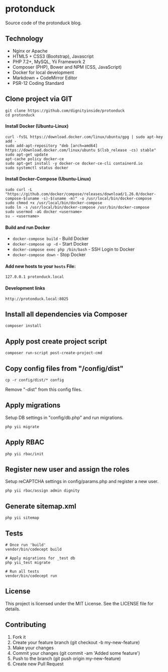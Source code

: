 # protonduck

Source code of the protonduck blog.

## Technology

- Nginx or Apache
- HTML5 + CSS3 (Bootstrap), Javascript
- PHP 7.2+, MySQL, Yii Framework 2
- Composer (PHP), Bower and NPM (CSS, JavaScript)
- Docker for local development
- Markdown + CodeMirror Editor
- PSR-12 Coding Standard

## Clone project via GIT

```
git clone https://github.com/dignityinside/protonduck
cd protonduck
```

#### Install Docker (Ubuntu-Linux)

```
curl -fsSL https://download.docker.com/linux/ubuntu/gpg | sudo apt-key add -
sudo add-apt-repository "deb [arch=amd64] https://download.docker.com/linux/ubuntu $(lsb_release -cs) stable"
sudo apt-get update
apt-cache policy docker-ce
sudo apt-get install -y docker-ce docker-ce-cli containerd.io
sudo systemctl status docker
```


#### Install Docker-Compose (Ubuntu-Linux)

```
sudo curl -L "https://github.com/docker/compose/releases/download/1.26.0/docker-compose-$(uname -s)-$(uname -m)" -o /usr/local/bin/docker-compose
sudo chmod +x /usr/local/bin/docker-compose
sudo ln -s /usr/local/bin/docker-compose /usr/bin/docker-compose
sudo usermod -aG docker <username>
su - <username>
```

#### Build and run Docker

- `docker-compose build` - Build Docker
- `docker-compose up -d` - Start Docker
- `docker-compose exec php /bin/bash` - SSH Login to Docker
- `docker-compose down` - Stop Docker

#### Add new hosts to your `hosts` File:

```
127.0.0.1 protonduck.local
```

#### Development links
```
http://protonduck.local:8025
```

## Install all dependencies via Composer

```
composer install
```

## Apply post create project script

```
composer run-script post-create-project-cmd
```

## Copy config files from "/config/dist"

```
cp -r config/dist/* config
```

Remove "-dist" from this config files.

## Apply migrations

Setup DB settings in "config/db.php" and run migrations.

```
php yii migrate
```

## Apply RBAC

```
php yii rbac/init 
```

## Register new user and assign the roles

Setup reCAPTCHA settings in config/params.php and register a new user.

```
php yii rbac/assign admin dignity
```

## Generate sitemap.xml

```
php yii sitemap
```

## Tests

```
# Once run 'build'
vendor/bin/codecept build

# Apply migrations for _test db
php yii_test migrate

# Run all tests
vendor/bin/codecept run
```

## License
This project is licensed under the MIT License. See the LICENSE file for details.

## Contributing
1. Fork it
2. Create your feature branch (git checkout -b my-new-feature)
3. Make your changes
4. Commit your changes (git commit -am 'Added some feature')
5. Push to the branch (git push origin my-new-feature)
6. Create new Pull Request
